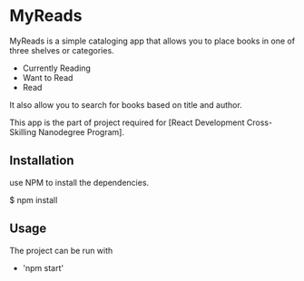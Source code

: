 # MyReads

MyReads is a simple cataloging app that allows you to place books in one of three shelves or categories.

- Currently Reading
- Want to Read
- Read

It also allow you to search for books based on title and author.

This app is the part of project required for [React Development Cross-Skilling Nanodegree Program].

## Installation

use NPM to install the dependencies.

$ npm install

## Usage

The project can be run with

- 'npm start'
